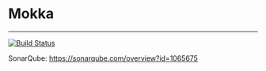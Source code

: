 # Mokka
---
[![Build Status](https://travis-ci.org/hycomsa/mokka.svg?branch=master)](https://travis-ci.org/hycomsa/mokka)

SonarQube: https://sonarqube.com/overview?id=1065675
